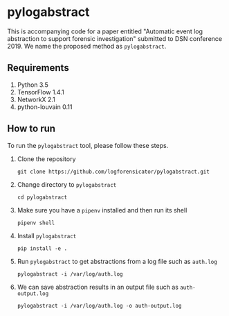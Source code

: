 # pylogabstract
This is accompanying code for a paper entitled "Automatic event log abstraction to support forensic investigation" submitted to DSN conference 2019. We name the proposed method as `pylogabstract`.  

## Requirements
1. Python 3.5
2. TensorFlow 1.4.1
3. NetworkX 2.1
4. python-louvain 0.11

## How to run
To run the `pylogabstract` tool, please follow these steps.

1. Clone the repository

   `git clone https://github.com/logforensicator/pylogabstract.git`

2. Change directory to `pylogabstract`

   `cd pylogabstract`

3. Make sure you have a `pipenv` installed and then run its shell

    `pipenv shell`

4. Install `pylogabstract`

   `pip install -e .`

5. Run `pylogabstract` to get abstractions from a log file such as `auth.log`

   `pylogabstract -i /var/log/auth.log`

6. We can save abstraction results in an output file such as `auth-output.log`

   `pylogabstract -i /var/log/auth.log -o auth-output.log`